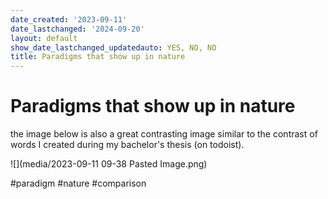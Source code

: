 ```yaml
---
date_created: '2023-09-11'
date_lastchanged: '2024-09-20'
layout: default
show_date_lastchanged_updatedauto: YES, NO, NO
title: Paradigms that show up in nature
---
```


# Paradigms that show up in nature 

the image below is also a great contrasting image similar to the contrast of words I created during my bachelor's thesis (on todoist).

![](media/2023-09-11 09-38 Pasted Image.png)

#paradigm #nature #comparison 